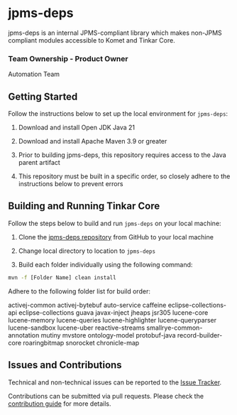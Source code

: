 # jpms-deps

jpms-deps is an internal JPMS-compliant library which makes non-JPMS compliant modules accessible to Komet and Tinkar Core.

### Team Ownership - Product Owner
Automation Team

## Getting Started

Follow the instructions below to set up the local environment for `jpms-deps`:

1. Download and install Open JDK Java 21

2. Download and install Apache Maven 3.9 or greater

3. Prior to building jpms-deps, this repository requires access to the Java parent artifact

4. This repository must be built in a specific order, so closely adhere to the instructions below to prevent errors

## Building and Running Tinkar Core

Follow the steps below to build and run `jpms-deps` on your local machine:

1. Clone the [jpms-deps repository](https://github.com/ikmdev/jpms-deps) from GitHub to your local machine

2. Change local directory to location to `jpms-deps`

3. Build each folder individually using the following command:

```bash
mvn -f [Folder Name] clean install
```

 Adhere to the following folder list for build order:

activej-common
activej-bytebuf
auto-service
caffeine
eclipse-collections-api
eclipse-collections
guava
javax-inject
jheaps
jsr305
lucene-core
lucene-memory
lucene-queries
lucene-highlighter
lucene-queryparser
lucene-sandbox
lucene-uber
reactive-streams
smallrye-common-annotation
mutiny
mvstore
ontology-model
protobuf-java
record-builder-core
roaringbitmap
snorocket
chronicle-map

## Issues and Contributions
Technical and non-technical issues can be reported to the [Issue Tracker](https://github.com/ikmdev/jpms-deps/issues).

Contributions can be submitted via pull requests. Please check the [contribution guide](doc/how-to-contribute.md) for more details.

